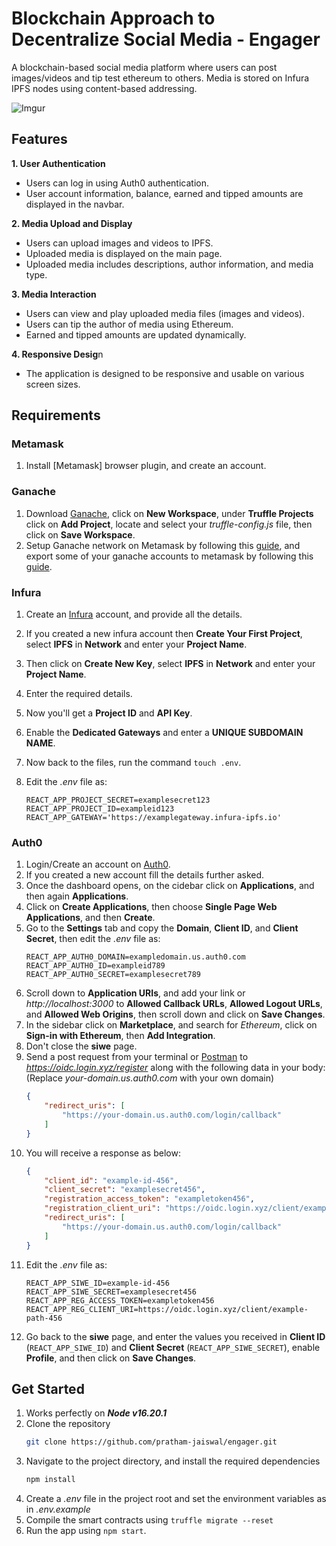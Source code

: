 # Blockchain Approach to Decentralize Social Media - Engager
A blockchain-based social media platform where users can post images/videos and tip test ethereum to others. Media is stored on Infura IPFS nodes using content-based addressing.

![Imgur](https://i.imgur.com/FW4cLx2.png)

## Features
**1. User Authentication**
- Users can log in using Auth0 authentication.
- User account information, balance, earned and tipped amounts are displayed in the navbar.

**2. Media Upload and Display**
- Users can upload images and videos to IPFS.
- Uploaded media is displayed on the main page.
- Uploaded media includes descriptions, author information, and media type.

**3. Media Interaction**
- Users can view and play uploaded media files (images and videos).
- Users can tip the author of media using Ethereum.
- Earned and tipped amounts are updated dynamically.

**4. Responsive Desig**n
- The application is designed to be responsive and usable on various screen sizes.

## Requirements
### Metamask
1. Install [Metamask] browser plugin, and create an account.

### Ganache
1. Download [Ganache](https://trufflesuite.com/ganache/), click on **New Workspace**, under **Truffle Projects** click on **Add Project**, locate and select your *truffle-config.js* file, then click on **Save Workspace**.
2. Setup Ganache network on Metamask by following this [guide](https://trufflesuite.com/ganache/), and export some of your ganache accounts to metamask by following this [guide](https://www.geeksforgeeks.org/how-to-set-up-ganche-with-metamask/).

### Infura
1. Create an [Infura](https://infura.io/) account, and provide all the details.
2. If you created a new infura account then **Create Your First Project**, select **IPFS** in **Network** and enter your **Project Name**.
3. Then click on **Create New Key**, select **IPFS** in **Network** and enter your **Project Name**.
4. Enter the required details.



5. Now you'll get a **Project ID** and **API Key**.
6. Enable the **Dedicated Gateways** and enter a **UNIQUE SUBDOMAIN NAME**.
7. Now back to the files, run the command ```touch .env```.
8. Edit the *.env* file as:
    ```.env
    REACT_APP_PROJECT_SECRET=examplesecret123
    REACT_APP_PROJECT_ID=exampleid123
    REACT_APP_GATEWAY='https://examplegateway.infura-ipfs.io'
    ```

### Auth0
1. Login/Create an account on [Auth0](https://auth0.com/).
2. If you created a new account fill the details further asked.
3. Once the dashboard opens, on the cidebar click on **Applications**, and then again **Applications**.
4. Click on **Create Applications**, then choose **Single Page Web Applications**, and then **Create**.
5. Go to the **Settings** tab and copy the **Domain**, **Client ID**, and **Client Secret**, then edit the *.env* file as:
    ```.env
    REACT_APP_AUTH0_DOMAIN=exampledomain.us.auth0.com
    REACT_APP_AUTH0_ID=exampleid789
    REACT_APP_AUTH0_SECRET=examplesecret789
    ```
6. Scroll down to **Application URIs**, and add your link or *http://localhost:3000* to **Allowed Callback URLs**, **Allowed Logout URLs**, and **Allowed Web Origins**, then scroll down and click on **Save Changes**.
7. In the sidebar click on **Marketplace**, and search for *Ethereum*, click on **Sign-in with Ethereum**, then **Add Integration**.
8. Don't close the **siwe** page.
9. Send a post request from your terminal or [Postman](https://www.postman.com/) to *https://oidc.login.xyz/register* along with the following data in your body: (Replace *your-domain.us.auth0.com* with your own domain)
    ```.json
    {
        "redirect_uris": [
            "https://your-domain.us.auth0.com/login/callback" 
        ]
    }
    ```
10. You will receive a response as below:
    ```.json
    {
        "client_id": "example-id-456",
        "client_secret": "examplesecret456",
        "registration_access_token": "exampletoken456",
        "registration_client_uri": "https://oidc.login.xyz/client/example-path-456",
        "redirect_uris": [
            "https://your-domain.us.auth0.com/login/callback"
        ]
    }
    ```
11. Edit the *.env* file as:
    ```.env
    REACT_APP_SIWE_ID=example-id-456
    REACT_APP_SIWE_SECRET=examplesecret456
    REACT_APP_REG_ACCESS_TOKEN=exampletoken456
    REACT_APP_REG_CLIENT_URI=https://oidc.login.xyz/client/example-path-456
    ```
12. Go back to the **siwe** page, and enter the values you received in **Client ID** (`REACT_APP_SIWE_ID`) and **Client Secret** (`REACT_APP_SIWE_SECRET`), enable **Profile**, and then click on **Save Changes**.

## Get Started
1. Works perfectly on ***Node v16.20.1***
2. Clone the repository
    ```sh
    git clone https://github.com/pratham-jaiswal/engager.git
    ```
3. Navigate to the project directory, and install the required dependencies
    ```sh
    npm install
    ```
4. Create a *.env* file in the project root and set the environment variables as in *.env.example*
5. Compile the smart contracts using ```truffle migrate --reset```
6. Run the app using ```npm start```.